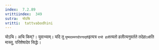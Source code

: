 ```yaml
---
index:  7.2.89
vrittiindex:  349
sutra:  योऽचि
vritti:  tattvabodhini 
---
```


योऽचि। अचि किम्?। युवाभ्याम्। यदि तु `युष्मदस्मगदोरनाद्शे`इत्यत्र `रायो हली`त्यतो हलीत्यनुवर्तते तदेहा`ऽची`ति मास्तु, परिशेषादेव सिद्धेः।

